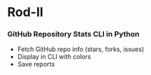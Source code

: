 # Rod-II

### GitHub Repository Stats CLI in Python
- Fetch GitHub repo info (stars, forks, issues)
- Display in CLI with colors
- Save reports
